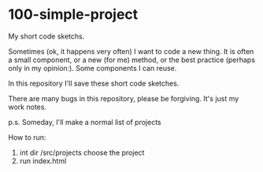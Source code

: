 # 100-simple-project
My short code sketchs.

Sometimes (ok, it happens very often) I want to code a new thing. 
It is often a small component, or a new (for me) method, or the best 
practice (perhaps only in my opinion:). Some components I can reuse.

In this repository I'll save these short code sketches. 

There are many bugs in this repository, please be forgiving. 
It's just my work notes.

p.s. Someday, I'll make a normal list of projects

How to run:
1. int dir /src/projects choose the project
2. run index.html
